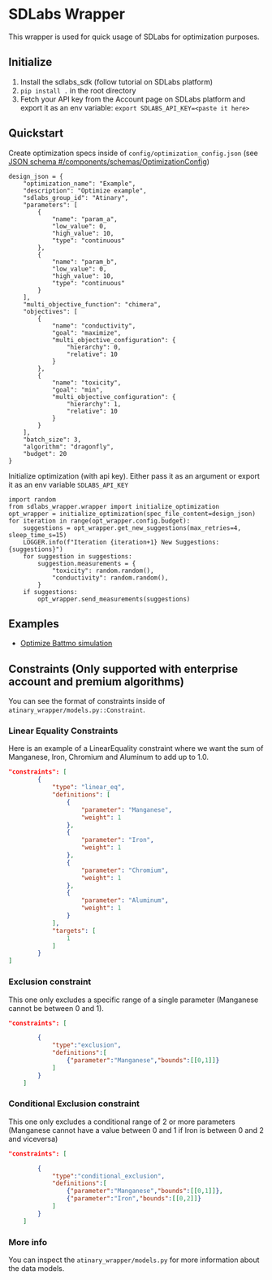 # SDLabs Wrapper
This wrapper is used for quick usage of SDLabs for optimization purposes.
## Initialize
1. Install the sdlabs_sdk (follow tutorial on SDLabs platform)
2. `pip install .` in the root directory
4. Fetch your API key from the Account page on SDLabs platform and export it as an env variable:
   `export SDLABS_API_KEY=<paste it here>`
## Quickstart
Create optimization specs inside of `config/optimization_config.json` (see [JSON schema #/components/schemas/OptimizationConfig](./sdlabs_wrapper_schema.json#/components/schemas/OptimizationConfig))
```
design_json = {
    "optimization_name": "Example",
    "description": "Optimize example",
    "sdlabs_group_id": "Atinary",
    "parameters": [
        {
            "name": "param_a",
            "low_value": 0,
            "high_value": 10,
            "type": "continuous"
        },
        {
            "name": "param_b",
            "low_value": 0,
            "high_value": 10,
            "type": "continuous"
        }
    ],
    "multi_objective_function": "chimera",
    "objectives": [
        {
            "name": "conductivity",
            "goal": "maximize",
            "multi_objective_configuration": {
                "hierarchy": 0,
                "relative": 10
            }
        },
        {
            "name": "toxicity",
            "goal": "min",
            "multi_objective_configuration": {
                "hierarchy": 1,
                "relative": 10
            }
        }
    ],
    "batch_size": 3,
    "algorithm": "dragonfly",
    "budget": 20
}

```
Initialize optimization (with api key). Either pass it as an argument or export it as an env variable  `SDLABS_API_KEY`
```
import random
from sdlabs_wrapper.wrapper import initialize_optimization
opt_wrapper = initialize_optimization(spec_file_content=design_json)
for iteration in range(opt_wrapper.config.budget):
    suggestions = opt_wrapper.get_new_suggestions(max_retries=4, sleep_time_s=15)
    LOGGER.info(f"Iteration {iteration+1} New Suggestions: {suggestions}")
    for suggestion in suggestions:
        suggestion.measurements = {
            "toxicity": random.random(),
            "conductivity": random.random(),
        }
    if suggestions:
        opt_wrapper.send_measurements(suggestions)
```
## Examples
* [Optimize Battmo simulation](./examples/battmo_optimization/optimize_battmo_simulation.ipynb)
## Constraints (Only supported with enterprise account and premium algorithms)
You can see the format of constraints inside of `atinary_wrapper/models.py::Constraint`.
### Linear Equality Constraints
Here is an example of a LinearEquality constraint where we want the sum of Manganese, Iron, Chromium and Aluminum to add up to 1.0.
``` json
"constraints": [
        {
            "type": "linear_eq",
            "definitions": [
                {
                    "parameter": "Manganese",
                    "weight": 1
                },
                {
                    "parameter": "Iron",
                    "weight": 1
                },
                {
                    "parameter": "Chromium",
                    "weight": 1
                },
                {
                    "parameter": "Aluminum",
                    "weight": 1
                }
            ],
            "targets": [
                1
            ]
        }
]
```
### Exclusion constraint
This one only excludes a specific range of a single parameter (Manganese cannot be between 0 and 1).
``` json
"constraints": [

        {
            "type":"exclusion",
            "definitions":[
                {"parameter":"Manganese","bounds":[[0,1]]}
            ]
        }
    ]
```
### Conditional Exclusion constraint
This one only excludes a conditional range of 2 or more parameters (Manganese cannot have a value between 0 and 1 if Iron is between 0 and 2 and viceversa)
``` json
"constraints": [

        {
            "type":"conditional_exclusion",
            "definitions":[
                {"parameter":"Manganese","bounds":[[0,1]]},
                {"parameter":"Iron","bounds":[[0,2]]}
            ]
        }
    ]
```
### More info
You can inspect the `atinary_wrapper/models.py` for more information about the data models.
